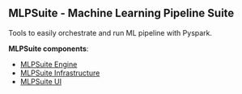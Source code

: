 ## MLPSuite - Machine Learning Pipeline Suite

Tools to easily orchestrate and run ML pipeline with Pyspark. 

**MLPSuite components**:
- [MLPSuite Engine](mlpsuite_engine)
- [MLPSuite Infrastructure](mlpsuite_infrastructure)
- [MLPSuite UI](mlpsuite_ui)
